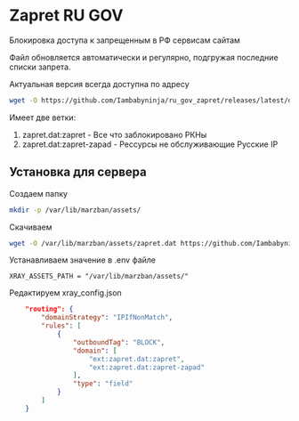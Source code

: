 
# Zapret RU GOV
Блокировка доступа к запрещенным в РФ сервисам сайтам

Файл обновляется автоматически и регулярно, подгружая последние списки запрета.

Актуальная версия всегда доступна по адресу 
```bash
wget -O https://github.com/Iambabyninja/ru_gov_zapret/releases/latest/download/zapret.dat
```

Имеет две ветки:
1) zapret.dat:zapret - Все что заблокировано РКНы
1) zapret.dat:zapret-zapad - Рессурсы не обслуживающие Русские IP

## Установка для сервера

Создаем папку 
```bash
mkdir -p /var/lib/marzban/assets/
```
Скачиваем 
```bash
wget -O /var/lib/marzban/assets/zapret.dat https://github.com/Iambabyninja/ru_gov_zapret/releases/latest/download/zapret.dat
```
Устанавливаем значение в .env файле

`XRAY_ASSETS_PATH = "/var/lib/marzban/assets/"`

Редактируем xray_config.json
```json
    "routing": {
        "domainStrategy": "IPIfNonMatch",
        "rules": [
            {
                "outboundTag": "BLOCK",
                "domain": [
                    "ext:zapret.dat:zapret",
                    "ext:zapret.dat:zapret-zapad"
                ],
                "type": "field"
            }
        ]
    }
```
